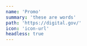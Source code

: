 ```yaml
---
name: 'Promo'
summary: 'these are words'
path: 'https://digital.gov/'
icon: 'icon-url'
headless: true
---
```


